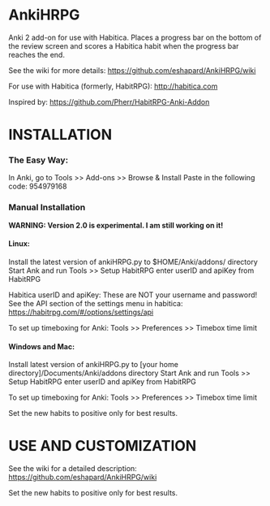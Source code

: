 AnkiHRPG
=======

Anki 2 add-on for use with Habitica. Places a progress bar on the bottom of the review screen and scores a Habitica habit when the progress bar reaches the end.

See the wiki for more details: https://github.com/eshapard/AnkiHRPG/wiki

For use with Habitica (formerly, HabitRPG): http://habitica.com

Inspired by: https://github.com/Pherr/HabitRPG-Anki-Addon

INSTALLATION
============

### The Easy Way:
In Anki, go to Tools >> Add-ons >> Browse & Install
Paste in the following code: 954979168 

### Manual Installation
**WARNING: Version 2.0 is experimental. I am still working on it!**

#### Linux:

Install the latest version of ankiHRPG.py to $HOME/Anki/addons/ directory
Start Ank and run Tools >> Setup HabitRPG
     enter userID and apiKey from HabitRPG
     
Habitica userID and apiKey: These are NOT your username and password! See the API section of the settings menu in habitica: https://habitrpg.com/#/options/settings/api

To set up timeboxing for Anki:
Tools >> Preferences >> Timebox time limit

#### Windows and Mac:

Install latest version of ankiHRPG.py to [your home directory]/Documents/Anki/addons directory
Start Ank and run Tools >> Setup HabitRPG
     enter userID and apiKey from HabitRPG
     

To set up timeboxing for Anki:
Tools >> Preferences >> Timebox time limit


Set the new habits to positive only for best results.

USE AND CUSTOMIZATION
=====================

See the wiki for a detailed description: https://github.com/eshapard/AnkiHRPG/wiki
            
            
Set the new habits to positive only for best results.
